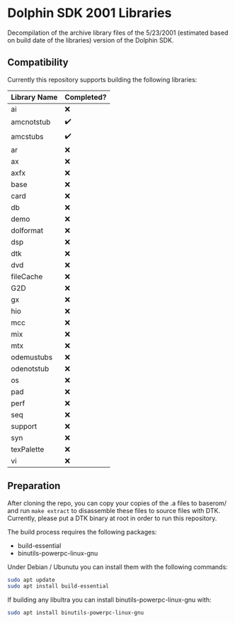 # Dolphin SDK 2001 Libraries

Decompilation of the archive library files of the 5/23/2001 (estimated based on build date of the libraries) version of the Dolphin SDK.

## Compatibility

Currently this repository supports building the following libraries:

| Library Name | Completed? |
| ------------ | ---------- |
| ai           | :x: |
| amcnotstub   | :heavy_check_mark: |
| amcstubs     | :heavy_check_mark: |
| ar           | :x: |
| ax           | :x: |
| axfx         | :x: |
| base         | :x: |
| card         | :x: |
| db           | :x: |
| demo         | :x: |
| dolformat    | :x: |
| dsp          | :x: |
| dtk          | :x: |
| dvd          | :x: |
| fileCache    | :x: |
| G2D          | :x: |
| gx           | :x: |
| hio          | :x: |
| mcc          | :x: |
| mix          | :x: |
| mtx          | :x: |
| odemustubs   | :x: |
| odenotstub   | :x: |
| os           | :x: |
| pad          | :x: |
| perf         | :x: |
| seq          | :x: |
| support      | :x: |
| syn          | :x: |
| texPalette   | :x: |
| vi           | :x: |

## Preparation

After cloning the repo, you can copy your copies of the .a files to baserom/ and run `make extract` to disassemble these files to source files with DTK. Currently, please put a DTK binary at root in order to run this repository.

The build process requires the following packages:

- build-essential
- binutils-powerpc-linux-gnu

Under Debian / Ubunutu you can install them with the following commands:

```bash
sudo apt update
sudo apt install build-essential
```

If building any libultra you can install binutils-powerpc-linux-gnu with:

```bash
sudo apt install binutils-powerpc-linux-gnu
```
